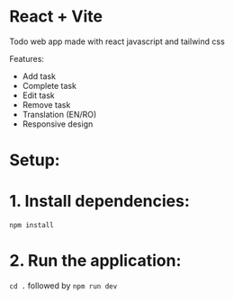 # React + Vite

Todo web app made with react javascript and tailwind css 

Features: 
 - Add task
 - Complete task
 - Edit task
 - Remove task
 - Translation (EN/RO)
 - Responsive design

# Setup:

# 1. Install dependencies:
`npm install`

# 2. Run the application:
`cd .`
followed by
`npm run dev`

